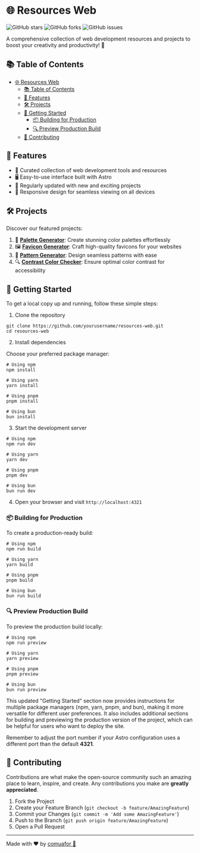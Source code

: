 # 🌐 Resources Web

![GitHub stars](https://img.shields.io/github/stars/afordigital/resources-web?style=social)
![GitHub forks](https://img.shields.io/github/forks/afordigital/resources-web?style=social)
![GitHub issues](https://img.shields.io/github/issues/afordigital/resources-web)

A comprehensive collection of web development resources and projects to boost your creativity and productivity! 🚀

## 📚 Table of Contents

- [🌐 Resources Web](#-resources-web)
  - [📚 Table of Contents](#-table-of-contents)
  - [🌟 Features](#-features)
  - [🛠️ Projects](#️-projects)
  - [🚀 Getting Started](#-getting-started)
    - [📦 Building for Production](#-building-for-production)
    - [🔍 Preview Production Build](#-preview-production-build)
  - [🤝 Contributing](#-contributing)

## 🌟 Features

- 🎨 Curated collection of web development tools and resources
- 🖥️ Easy-to-use interface built with Astro
- 🔧 Regularly updated with new and exciting projects
- 📱 Responsive design for seamless viewing on all devices

## 🛠️ Projects

Discover our featured projects:

1. 🎨 **[Palette Generator](https://palette-generator-indol.vercel.app/?color=%233ba996)**: Create stunning color palettes effortlessly
2. 🖼️ **[Favicon Generator](https://favicons.afor.digital)**: Craft high-quality favicons for your websites
3. 🔄 **[Pattern Generator](https://pattern-generator-woad.vercel.app)**: Design seamless patterns with ease
4. 🔍 **[Contrast Color Checker](https://color-contrast-checker-ten.vercel.app/)**: Ensure optimal color contrast for accessibility

## 🚀 Getting Started

To get a local copy up and running, follow these simple steps:

1. Clone the repository

```shellscript
git clone https://github.com/yourusername/resources-web.git
cd resources-web
```

2. Install dependencies

Choose your preferred package manager:

```shellscript
# Using npm
npm install

# Using yarn
yarn install

# Using pnpm
pnpm install

# Using bun
bun install
```

3. Start the development server

```shellscript
# Using npm
npm run dev

# Using yarn
yarn dev

# Using pnpm
pnpm dev

# Using bun
bun run dev
```

4. Open your browser and visit `http://localhost:4321`

### 📦 Building for Production

To create a production-ready build:

```shellscript
# Using npm
npm run build

# Using yarn
yarn build

# Using pnpm
pnpm build

# Using bun
bun run build
```

### 🔍 Preview Production Build

To preview the production build locally:

```shellscript
# Using npm
npm run preview

# Using yarn
yarn preview

# Using pnpm
pnpm preview

# Using bun
bun run preview
```

This updated "Getting Started" section now provides instructions for multiple package managers (npm, yarn, pnpm, and bun), making it more versatile for different user preferences. It also includes additional sections for building and previewing the production version of the project, which can be helpful for users who want to deploy the site.

Remember to adjust the port number if your Astro configuration uses a different port than the default **4321**.

## 🤝 Contributing

Contributions are what make the open-source community such an amazing place to learn, inspire, and create. Any contributions you make are **greatly appreciated**.

1. Fork the Project
2. Create your Feature Branch (`git checkout -b feature/AmazingFeature`)
3. Commit your Changes (`git commit -m 'Add some AmazingFeature'`)
4. Push to the Branch (`git push origin feature/AmazingFeature`)
5. Open a Pull Request

---

Made with ❤️ by [comuafor 🐀](https://discord.com/invite/comuafor)
